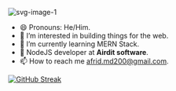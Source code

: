 ![svg-image-1](https://github.com/afrid-md02/afrid-md02/assets/165661014/85fc83a6-2826-498a-a376-ca70dbdae7dd)

<ul>
  <li>😄 Pronouns: He/Him.</li>
  <li>👀 I’m interested in building things for the web.</li>
  <li>🌱 I’m currently learning MERN Stack.</li>
  <li>💼 NodeJS developer at <b>Airdit software</b>.</li>
  <li>📫 How to reach me <a href="mailto:afrid.md200@gmail.com">afrid.md200@gmail.com</a>.</li>
</ul>

[![GitHub Streak](https://github-readme-streak-stats.herokuapp.com/?user=afrid-md02)](https://git.io/streak-stats)


